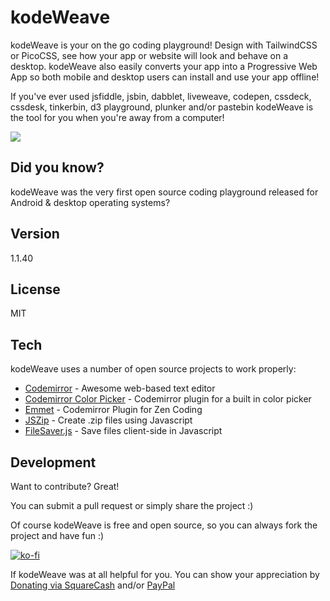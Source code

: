 kodeWeave
===================

kodeWeave is your on the go coding playground! Design with TailwindCSS or PicoCSS, see how your app or website will look and behave on a desktop. kodeWeave also easily converts your app into a Progressive Web App so both mobile and desktop users can install and use your app offline!

If you've ever used jsfiddle, jsbin, dabblet, liveweave, codepen, cssdeck, cssdesk, tinkerbin, d3 playground, plunker and/or pastebin kodeWeave is the tool for you when you're away from a computer!

![](https://raw.githubusercontent.com/michaelsboost/kodeWeave/gh-pages/imgs/screenshots/screenshot.png)

Did you know?
-------------

kodeWeave was the very first open source coding playground released for Android & desktop operating systems?

Version
-------------

1.1.40

License
-------------

MIT

Tech
-------------

kodeWeave uses a number of open source projects to work properly:

* [Codemirror](http://codemirror.net/) - Awesome web-based text editor
* [Codemirror Color Picker](https://www.npmjs.com/package/codemirror-colorpicker) - Codemirror plugin for a built in color picker
* [Emmet](http://emmet.io/) - Codemirror Plugin for Zen Coding
* [JSZip](https://stuk.github.io/jszip/) - Create .zip files using Javascript
* [FileSaver.js](https://github.com/eligrey/FileSaver.js/) - Save files client-side in Javascript

Development
-------------

Want to contribute? Great!  

You can submit a pull request or simply share the project :)

Of course kodeWeave is free and open source, so you can always fork the project and have fun :)

[![ko-fi](https://az743702.vo.msecnd.net/cdn/kofi2.png?v=0)](https://ko-fi.com/michaelsboost)

If kodeWeave was at all helpful for you. You can show your appreciation by [Donating via SquareCash](https://cash.me/$michaelsboost) and/or [PayPal](https://www.paypal.me/mikethedj4)

